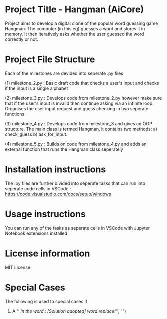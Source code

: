 # Project Title - Hangman (AiCore)

Project aims to develop a digital clone of the popular word guessing game Hangman. The computer (in this eg) guesses a word and stores it in memory. It then iteratively asks whether the user guessed the word correctly or not.

# Project File Structure

Each of the milestones are devided into seperate .py files

(1) milestone_2.py : Basic draft code that checks a user's input and checks if the input is a single alphabet

(2) milestone_3.py : Develops code from milestone_2.py however make sure that if the user's input is invalid then continue asking via an infinite loop. Organises the user input request and guess checking in two seperate functions

(3) milestone_4.py : Develops code from milestone_3 and gives an OOP structure. The main class is termed Hangman, it contains two methods: a) check_guess b) ask_for_input.

(4) milestone_5.py : Builds on code from milestone_4.py and adds an external function that runs the Hangman class seperately

# Installation instructions

The .py files are further divided into seperate tasks that can run into seperate code cells in VSCode : https://code.visualstudio.com/docs/setup/windows

# Usage instructions

You can run any of the tasks as seperate cells in VSCode with Jupyter Notebook extensions installed

# License information

MIT License

# Special Cases

The following is used to special cases if

1. A '_' in the word :
   [Solution adopted] word.replace('_', ' ')
